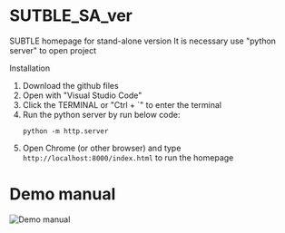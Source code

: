 # SUTBLE_SA_ver
SUBTLE homepage for stand-alone version
It is necessary use "python server" to open project

Installation
1. Download the github files
2. Open with "Visual Studio Code"
3. Click the TERMINAL or "Ctrl + `" to enter the terminal
4. Run the python server by run below code:
   `````
   python -m http.server
5. Open Chrome (or other browser) and type `http://localhost:8000/index.html` to run the homepage

# Demo manual
![Demo manual](https://github.com/spkim8804/SUTBLE_SA_ver/blob/master/files/photo/demo_manual.png)
